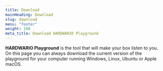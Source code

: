 ```yaml
---
title: Download
mainHeading: Download
slug: download
menu: "footer"
weight: 100
meta_title: Download HARDWARIO Playground
---
```


**HARDWARIO Playground** is the tool that will make your box listen to you. On this page you can always download the current version of the playground for your computer running Windows, Linux, Ubuntu or Apple macOS.
